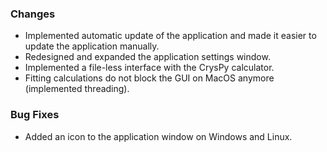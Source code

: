 ### Changes

- Implemented automatic update of the application and made it easier to update the application manually.
- Redesigned and expanded the application settings window.
- Implemented a file-less interface with the CrysPy calculator. 
- Fitting calculations do not block the GUI on MacOS anymore (implemented threading).

### Bug Fixes

- Added an icon to the application window on Windows and Linux.
